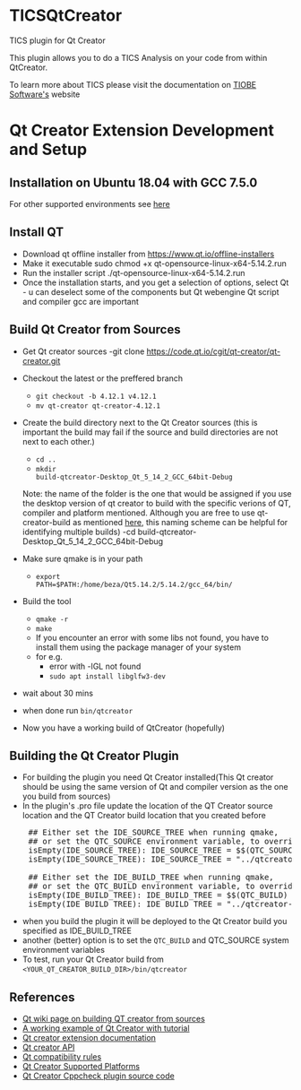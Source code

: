 # TICSQtCreator
TICS plugin for Qt Creator

This plugin allows you to do a TICS Analysis on your code from within QtCreator.

To learn more about TICS please visit the documentation on [TIOBE Software's](https://tiobe.com/tics/tics-framework/) website

# Qt Creator Extension Development and Setup

## Installation on Ubuntu 18.04 with GCC 7.5.0

For other supported environments see [here](https://doc.qt.io/qtcreator/creator-os-supported-platforms.html)

Install QT
---------------------------

- Download qt offline installer from https://www.qt.io/offline-installers
- Make it executable
    sudo chmod +x qt-opensource-linux-x64-5.14.2.run
- Run the installer script
 ./qt-opensource-linux-x64-5.14.2.run
- Once the installation starts, and you get a selection of options, select Qt - u can deselect some of the components but Qt webengine Qt script and compiler gcc are important

Build Qt Creator from Sources
-------------------------
- Get Qt creator sources
    -git clone https://code.qt.io/cgit/qt-creator/qt-creator.git
- Checkout the latest or the preffered branch
  - <code>git checkout -b  4.12.1 v4.12.1</code>
  - <code>mv qt-creator qt-creator-4.12.1</code>
- Create the build directory next to the Qt Creator sources (this is important the build may fail if the source and build directories are not next to each other.)
  - <code>cd ..</code>
  - <code>mkdir build-qtcreator-Desktop_Qt_5_14_2_GCC_64bit-Debug</code>

  Note: the name of the folder is the one that would be assigned if you use the desktop version of qt creator to build with the specific verions of QT, compiler and platform mentioned. Although you are free to use qt-creator-build as mentioned [here](https://wiki.qt.io/Building_Qt_Creator_from_Git), this naming scheme can be helpful for identifying multiple builds)
-cd build-qtcreator-Desktop_Qt_5_14_2_GCC_64bit-Debug
- Make sure qmake is in your path
  - <code>export PATH=$PATH:/home/beza/Qt5.14.2/5.14.2/gcc_64/bin/</code>
- Build the tool
  - <code>qmake -r <QtCreatorSourceDir></code>
  - <code>make</code>
  - If you encounter an error with some libs not found, you have to install them using the package manager of your system
  - for e.g.
    - error with -lGL not found
    - <code>sudo apt install libglfw3-dev</code>
- wait about 30 mins
- when done run <code>bin/qtcreator </code>
- Now you have a working build of QtCreator (hopefully)

Building the Qt Creator Plugin
--------------------------------------
- For building the plugin you need Qt Creator installed(This Qt creator should be using the same version of Qt and compiler version as the one you build from sources)
- In the plugin's .pro file update the location of the QT Creator source location and the QT Creator build location that you created before
 <pre>
    ## Either set the IDE_SOURCE_TREE when running qmake,
    ## or set the QTC_SOURCE environment variable, to override the default setting
    isEmpty(IDE_SOURCE_TREE): IDE_SOURCE_TREE = $$(QTC_SOURCE)
    isEmpty(IDE_SOURCE_TREE): IDE_SOURCE_TREE = "../qtcreator-src/qt-creator-4.12.1"

    ## Either set the IDE_BUILD_TREE when running qmake,
    ## or set the QTC_BUILD environment variable, to override the default setting
    isEmpty(IDE_BUILD_TREE): IDE_BUILD_TREE = $$(QTC_BUILD)
    isEmpty(IDE_BUILD_TREE): IDE_BUILD_TREE = "../qtcreator-build/build-qtcreator-Desktop_Qt_5_14_2_GCC_64bit-Debug"
</pre>
- when you build the plugin it will be deployed to the Qt Creator build you specified as IDE_BUILD_TREE
- another (better) option is to set the <code>QTC_BUILD</code> and QTC_SOURCE</code> system environment variables
- To test, run your Qt Creator build from <code><YOUR_QT_CREATOR_BUILD_DIR>/bin/qtcreator</code>

## References
- [Qt wiki page on building QT creator from sources](https://wiki.qt.io/Building_Qt_Creator_from_Git)
- [A working example of Qt Creator with tutorial](http://blog.davidecoppola.com/2019/12/how-to-create-a-qt-creator-plugin/)
- [Qt creator extension documentation](https://doc.qt.io/qtcreator-extending/first-plugin.html)
- [Qt creator API](https://doc.qt.io/qtcreator-extending/qtcreator-api.html)
- [Qt compatibility rules](https://doc.qt.io/qtcreator-extending/coding-style.html#binary-and-source-compatibility)
- [Qt Creator Supported Platforms](https://doc.qt.io/qtcreator/creator-os-supported-platforms.html)
- [Qt Creator Cppcheck plugin source code](https://github.com/OneMoreGres/qtc-cppcheck/blob/master/src/QtcCppcheckPlugin.cpp)
